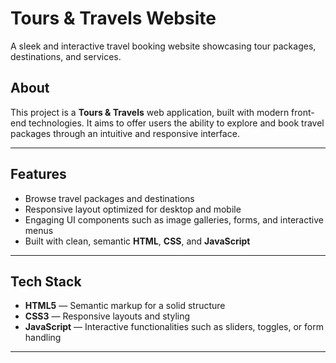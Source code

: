 # Tours & Travels Website

A sleek and interactive travel booking website showcasing tour packages, destinations, and services.

## About

This project is a **Tours & Travels** web application, built with modern front-end technologies. It aims to offer users the ability to explore and book travel packages through an intuitive and responsive interface.

---

## Features

- Browse travel packages and destinations  
- Responsive layout optimized for desktop and mobile  
- Engaging UI components such as image galleries, forms, and interactive menus  
- Built with clean, semantic **HTML**, **CSS**, and **JavaScript**

---

## Tech Stack

- **HTML5** — Semantic markup for a solid structure  
- **CSS3** — Responsive layouts and styling   
- **JavaScript** — Interactive functionalities such as sliders, toggles, or form handling  

---

